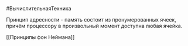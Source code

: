 #ВычислительнаяТехника 

Принцип адресности - память состоит из пронумерованных ячеек, причём процессору в произвольный момент доступна любая ячейка.

[[Принципы фон Неймана]]
